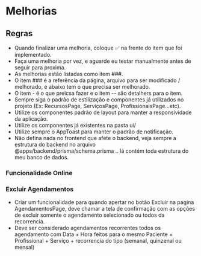 # Melhorias

## Regras
- Quando finalizar uma melhoria, coloque ✅ na frente do item que foi implementado.
- Faça uma melhoria por vez, e aguarde eu testar manualmente antes de seguir para proxima.
- As melhorias estão listadas como item ###.
- O item ### é a referência da página, arquivo para ser modificado / melhorado, e abaixo tem o que precisa ser melhorado.
- O item - é o que preicsa fazer e o item -- são detalhers para o item.
- Sempre siga o padrão de estilização e componentes já utilizados no projeto (Ex: RecursosPage, ServiçosPage, ProfissionaisPage...etc).
- Utilize os componentes padrão de layout para manter a responsividade da aplicação.
- Utilize os componentes já existentes na pasta ui/
- Utilize sempre o AppToast para manter o padrão de notificação.
- Não defina nada no frontend que afete o backend, veja sempre a estrutura do backend no arquivo @apps/backend/prisma/schema.prisma .. lá contém toda estrutura do meu banco de dados.


### Funcionalidade Online



### Excluir Agendamentos
- Criar um funcionalidade para quando apertar no botão Excluir na pagina AgendamentosPage, deve chamar a tela de confirmação com as opções de excluir somente o agendamento selecionado ou todos da recorrencia. 
- Deve ser considerado agendamentos recorrentes todos os agendamento com Data + Hora feitos para o mesmo Paciente + Profissional + Serviço + recorrencia do tipo (semanal, quinzenal ou mensal)

